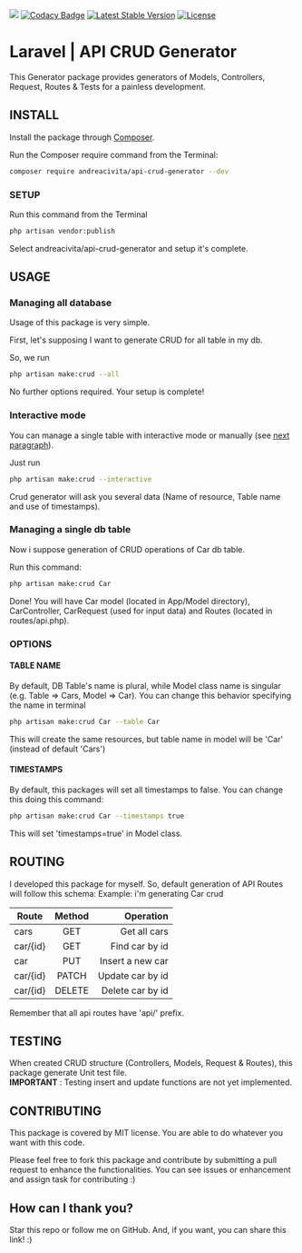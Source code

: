 <a href="https://codeclimate.com/github/andreacivita/Laravel-ApiCrudGenerator/maintainability"><img src="https://api.codeclimate.com/v1/badges/e22398ed005890048cb5/maintainability" /></a>
[![Codacy Badge](https://api.codacy.com/project/badge/Grade/9f34629292c94cbbb29cc6de75465b24)](https://app.codacy.com/app/andreacivita/Laravel-ApiCrudGenerator?utm_source=github.com&utm_medium=referral&utm_content=andreacivita/Laravel-ApiCrudGenerator&utm_campaign=Badge_Grade_Dashboard)
[![Latest Stable Version](https://poser.pugx.org/andreacivita/api-crud-generator/v/stable)](https://packagist.org/packages/andreacivita/api-crud-generator)
[![License](https://poser.pugx.org/andreacivita/api-crud-generator/license)](https://packagist.org/packages/andreacivita/api-crud-generator)

# Laravel | API CRUD Generator

This Generator package provides generators of Models, Controllers, Request, Routes & Tests for a painless development. 

## INSTALL

Install the package through [Composer](https://getcomposer.org/).

Run the Composer require command from the Terminal:

```sh
composer require andreacivita/api-crud-generator --dev
```

### SETUP

Run this command from the Terminal

```sh
php artisan vendor:publish
```
Select andreacivita/api-crud-generator and setup it's complete.


## USAGE

### Managing all database
Usage of this package is very simple.

First, let's supposing I want to generate CRUD for all table in my db.

So, we run

```sh
php artisan make:crud --all
```

No further options required. Your setup is complete!


### Interactive mode

You can manage a single table with interactive mode or manually (see [next paragraph](https://github.com/andreacivita/Laravel-ApiCrudGenerator#managing-a-single-db-table)).

Just run

```sh
php artisan make:crud --interactive
```

Crud generator will ask you several data (Name of resource, Table name and use of timestamps).


### Managing a single db table

Now i suppose generation of CRUD operations of Car db table.

Run this command:

```sh
php artisan make:crud Car
```
Done! You will have Car model (located in App/Model directory), CarController, CarRequest (used for input data) and Routes (located in routes/api.php).

### OPTIONS

#### TABLE NAME
By default, DB Table's name is plural, while Model class name is singular (e.g. Table => Cars, Model => Car). 
You can change this behavior specifying the name in terminal

```sh
php artisan make:crud Car --table Car
```
This will create the same resources, but table name in model will be 'Car' (instead of default 'Cars')

#### TIMESTAMPS

By default, this packages will set all timestamps to false. You can change this doing this command:

```sh
php artisan make:crud Car --timestamps true
```

This will set 'timestamps=true' in Model class.

## ROUTING

I developed this package for myself. So, default generation of API Routes will follow this schema:
Example: i'm generating Car crud

| Route         | Method           | Operation        |
| ------------- |:----------------:| ----------------:|
| cars          | GET              | Get all cars     |
| car/{id}      | GET              | Find car by id   |
| car           | PUT              | Insert a new car |
| car/{id}      | PATCH            | Update car by id |
| car/{id}      | DELETE           | Delete car by id |

Remember that all api routes have 'api/' prefix.

## TESTING

When created CRUD structure (Controllers, Models, Request & Routes), this package generate Unit test file. <br>
**IMPORTANT** : Testing insert and update functions are not yet implemented.

## CONTRIBUTING

This package is covered by MIT license. You are able to do whatever you want with this code.

Please feel free to fork this package and contribute by submitting a pull request to enhance the functionalities.
You can see issues or enhancement and assign task for contributing :)


## How can I thank you?

Star this repo or follow me on GitHub. And, if you want, you can share this link! :)



